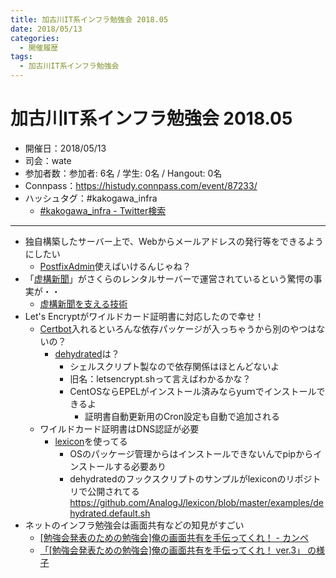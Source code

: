```yaml
---
title: 加古川IT系インフラ勉強会 2018.05
date: 2018/05/13
categories:
  - 開催履歴
tags:
  - 加古川IT系インフラ勉強会
---
```


加古川IT系インフラ勉強会 2018.05
===

* 開催日：2018/05/13
* 司会：wate
* 参加者数：参加者: 6名 / 学生:  0名 / Hangout:  0名
* Connpass：https://histudy.connpass.com/event/87233/
* ハッシュタグ：#kakogawa_infra
    * [#kakogawa_infra - Twitter検索](https://twitter.com/search?q=%23kakogawa_infra&src=typd)

---

* 独自構築したサーバー上で、Webからメールアドレスの発行等をできるようにしたい
    * [PostfixAdmin](http://postfixadmin.sourceforge.net/)使えばいけるんじゃね？
* 「[虚構新聞](http://kyoko-np.net/)」がさくらのレンタルサーバーで運営されているという驚愕の事実が・・
    * [虚構新聞を支える技術](https://note.mu/arar/n/ne5eea37855f0)
* Let's Encryptがワイルドカード証明書に対応したので幸せ！
    * [Certbot](https://certbot.eff.org/)入れるといろんな依存パッケージが入っちゃうから別のやつはないの？
        * [dehydrated](https://github.com/lukas2511/dehydrated)は？
            * シェルスクリプト製なので依存関係はほとんどないよ
            * 旧名：letsencrypt.shって言えばわかるかな？
            * CentOSならEPELがインストール済みならyuｍでインストールできるよ
                * 証明書自動更新用のCron設定も自動で追加される
    * ワイルドカード証明書はDNS認証が必要
        * [lexicon](https://github.com/AnalogJ/lexicon)を使ってる
            * OSのパッケージ管理からはインストールできないんでpipからインストールする必要あり
            * dehydratedのフックスクリプトのサンプルがlexiconのリポジトリで公開されてる
              https://github.com/AnalogJ/lexicon/blob/master/examples/dehydrated.default.sh
* ネットのインフラ勉強会は画面共有などの知見がすごい
    * [[勉強会発表のための勉強会]俺の画面共有を手伝ってくれ！ - カンペ](https://wiki.infra-workshop.tech/%E5%8B%89%E5%BC%B7%E4%BC%9A%E3%83%AD%E3%82%B0/2018/01/15/%E4%BF%BA%E3%81%AE%E7%94%BB%E9%9D%A2%E5%85%B1%E6%9C%89%E3%82%92%E6%89%8B%E4%BC%9D%E3%81%A3%E3%81%A6%E3%81%8F%E3%82%8C_%E3%82%AB%E3%83%B3%E3%83%9A)
    * [「[勉強会発表ための勉強会]俺の画面共有を手伝ってくれ！ ver.3」 の様子](https://www.youtube.com/watch?v=Y6sndX0ti3U)

